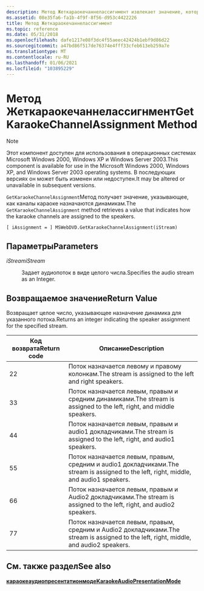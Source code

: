```yaml
---
description: Метод Жеткараокечаннелассигнмент извлекает значение, которое указывает, как каналы караоке назначаются для динамиков.
ms.assetid: 08e35fa6-fa1b-4f9f-8f56-d953c4422226
title: Метод Жеткараокечаннелассигнмент
ms.topic: reference
ms.date: 05/31/2018
ms.openlocfilehash: dafe1217e08f3dc4f55aeec42424b1ebf9d86d22
ms.sourcegitcommit: a47bd86f517de76374e4fff33cfeb613eb259a7e
ms.translationtype: MT
ms.contentlocale: ru-RU
ms.lasthandoff: 01/06/2021
ms.locfileid: "103895229"
---
```

# <a name="getkaraokechannelassignment-method"></a><span data-ttu-id="4b770-103">Метод Жеткараокечаннелассигнмент</span><span class="sxs-lookup"><span data-stu-id="4b770-103">GetKaraokeChannelAssignment Method</span></span>

> [!Note]  
> <span data-ttu-id="4b770-104">Этот компонент доступен для использования в операционных системах Microsoft Windows 2000, Windows XP и Windows Server 2003.</span><span class="sxs-lookup"><span data-stu-id="4b770-104">This component is available for use in the Microsoft Windows 2000, Windows XP, and Windows Server 2003 operating systems.</span></span> <span data-ttu-id="4b770-105">В последующих версиях он может быть изменен или недоступен.</span><span class="sxs-lookup"><span data-stu-id="4b770-105">It may be altered or unavailable in subsequent versions.</span></span>

 

<span data-ttu-id="4b770-106">`GetKaraokeChannelAssignment`Метод получает значение, указывающее, как каналы караоке назначаются динамикам.</span><span class="sxs-lookup"><span data-stu-id="4b770-106">The `GetKaraokeChannelAssignment` method retrieves a value that indicates how the karaoke channels are assigned to the speakers.</span></span>

``` syntax
[ iAssignment = ] MSWebDVD.GetKaraokeChannelAssignment(iStream)
```

## <a name="parameters"></a><span data-ttu-id="4b770-107">Параметры</span><span class="sxs-lookup"><span data-stu-id="4b770-107">Parameters</span></span>

<dl> <dt>

<span data-ttu-id="4b770-108"><span id="iStream"></span><span id="istream"></span><span id="ISTREAM"></span>*iStream*</span><span class="sxs-lookup"><span data-stu-id="4b770-108"><span id="iStream"></span><span id="istream"></span><span id="ISTREAM"></span>*iStream*</span></span>
</dt> <dd>

<span data-ttu-id="4b770-109">Задает аудиопоток в виде целого числа.</span><span class="sxs-lookup"><span data-stu-id="4b770-109">Specifies the audio stream as an Integer.</span></span>

</dd> </dl>

## <a name="return-value"></a><span data-ttu-id="4b770-110">Возвращаемое значение</span><span class="sxs-lookup"><span data-stu-id="4b770-110">Return Value</span></span>

<span data-ttu-id="4b770-111">Возвращает целое число, указывающее назначение динамика для указанного потока.</span><span class="sxs-lookup"><span data-stu-id="4b770-111">Returns an integer indicating the speaker assignment for the specified stream.</span></span>



| <span data-ttu-id="4b770-112">Код возврата</span><span class="sxs-lookup"><span data-stu-id="4b770-112">Return code</span></span> | <span data-ttu-id="4b770-113">Описание</span><span class="sxs-lookup"><span data-stu-id="4b770-113">Description</span></span>                                                             |
|-------------|-------------------------------------------------------------------------|
| <span data-ttu-id="4b770-114">2</span><span class="sxs-lookup"><span data-stu-id="4b770-114">2</span></span>           | <span data-ttu-id="4b770-115">Поток назначается левому и правому колонкам.</span><span class="sxs-lookup"><span data-stu-id="4b770-115">The stream is assigned to the left and right speakers.</span></span>                  |
| <span data-ttu-id="4b770-116">3</span><span class="sxs-lookup"><span data-stu-id="4b770-116">3</span></span>           | <span data-ttu-id="4b770-117">Поток назначается левым, правым и средним динамиками.</span><span class="sxs-lookup"><span data-stu-id="4b770-117">The stream is assigned to the left, right, and middle speakers.</span></span>         |
| <span data-ttu-id="4b770-118">4</span><span class="sxs-lookup"><span data-stu-id="4b770-118">4</span></span>           | <span data-ttu-id="4b770-119">Поток назначается левым, правым и audio1 докладчиками.</span><span class="sxs-lookup"><span data-stu-id="4b770-119">The stream is assigned to the left, right, and audio1 speakers.</span></span>         |
| <span data-ttu-id="4b770-120">5</span><span class="sxs-lookup"><span data-stu-id="4b770-120">5</span></span>           | <span data-ttu-id="4b770-121">Поток назначается левым, правым, средним и audio1 докладчиками.</span><span class="sxs-lookup"><span data-stu-id="4b770-121">The stream is assigned to the left, right, middle, and audio1 speakers.</span></span> |
| <span data-ttu-id="4b770-122">6</span><span class="sxs-lookup"><span data-stu-id="4b770-122">6</span></span>           | <span data-ttu-id="4b770-123">Поток назначается левым, правым и Audio2 докладчиками.</span><span class="sxs-lookup"><span data-stu-id="4b770-123">The stream is assigned to the left, right, and audio2 speakers.</span></span>         |
| <span data-ttu-id="4b770-124">7</span><span class="sxs-lookup"><span data-stu-id="4b770-124">7</span></span>           | <span data-ttu-id="4b770-125">Поток назначается левым, правым, средним и Audio2 докладчиками.</span><span class="sxs-lookup"><span data-stu-id="4b770-125">The stream is assigned to the left, right, middle, and audio2 speakers.</span></span> |



 

## <a name="see-also"></a><span data-ttu-id="4b770-126">См. также раздел</span><span class="sxs-lookup"><span data-stu-id="4b770-126">See also</span></span>

<dl> <dt>

[<span data-ttu-id="4b770-127">**караокеаудиопресентатионмоде**</span><span class="sxs-lookup"><span data-stu-id="4b770-127">**KaraokeAudioPresentationMode**</span></span>](karaokeaudiopresentationmode-property.md)
</dt> </dl>

 

 



